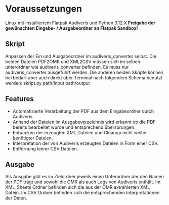 # Voraussetzungen

Linux mit installiertem Flatpak Audiveris und Python 3.12.X
**Freigabe der gewünschten Eingabe- / Ausgabeordner an Flatpak Sandbox!**

## Skript

Anpassen der Ein und Ausgabeordner im audiveris_converter selbst.
Die beiden Dateien PDF2OMR und XML2CSV müssen sich im selben unterordner wie audiveris_converter befinden.
Es muss nur audiveris_converter ausgeführt werden.
Die anderen beiden Skripte können bei bedarf aber auch direkt über Terminal nach folgendem Schema benutzt werden: skript.py path/input path/output

## Features

- Automatisierte Verarbeitung der PDF aus dem Eingabeordner durch Audiveris.
- Anhand der Dateien im Ausgabeverzeichnis wird erkannt ob die PDF bereits bearbeitet wurde und entsprechend übersprungen.
- Entpacken der erzeugten XML Dateien und Cleanup nicht weiter benötigter Dateien.
- Interpretation der von Audiveris erzeugten Dateien in Form einer CSV.
- Entfernung leerer CSV Dateien.

## Ausgabe
Als Ausgabe gibt es im Zielordner jeweils einen Unterordner der den Namen der PDF trägt und sowohl die OMR als auch Logs von Audiveris enthält. Im XML_Sheets Ordner befinden sich die aus der OMR extrahierten XML Datein. Im CSV Ordner befinden sich die entsprechenden Interpretationen der Daten.
